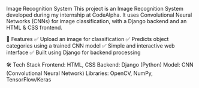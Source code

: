 Image Recognition System
This project is an Image Recognition System developed during my internship at CodeAlpha. It uses Convolutional Neural Networks (CNNs) for image classification, with a Django backend and an HTML & CSS frontend.

📌 Features
✅ Upload an image for classification
✅ Predicts object categories using a trained CNN model
✅ Simple and interactive web interface
✅ Built using Django for backend processing

🛠️ Tech Stack
Frontend: HTML, CSS
Backend: Django (Python)
Model: CNN (Convolutional Neural Network)
Libraries: OpenCV, NumPy, TensorFlow/Keras
